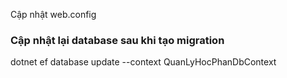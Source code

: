 Cập nhật web.config

<add name="DefaultConnection" connectionString="Data Source=ADMIN\SQLEXPRESS01;Initial Catalog=Project_23TH0003;Integrated Security=True" providerName="System.Data.SqlClient" />

<add name="Project_23TH0003Entities" connectionString="metadata=res://*/Models.Model_23TH0003.csdl|res://*/Models.Model_23TH0003.ssdl|res://*/Models.Model_23TH0003.msl;
	 provider=System.Data.SqlClient;provider connection string=&quot;data source=ADMIN\SQLEXPRESS01;initial catalog=Project_23TH0003;integrated security=True;encrypt=False;MultipleActiveResultSets=True;App=EntityFramework&quot;" providerName="System.Data.EntityClient" />
  
<h3>Cập nhật lại database sau khi tạo migration</h3>
<p>dotnet ef database update --context QuanLyHocPhanDbContext
</p>

